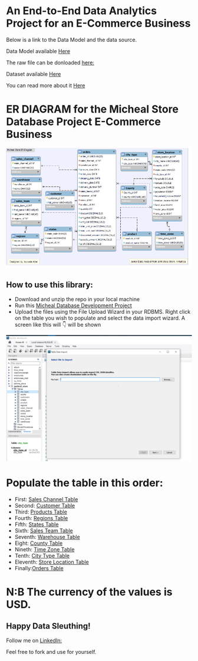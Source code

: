 # An End-to-End Data Analytics Project for an E-Commerce Business

Below is a link to the Data Model and the data source.

Data Model available [Here](https://github.com/tripleaceme/Micheal-Store-Database-Project/tree/main/Database%20Model)

The raw file can be donloaded [here:](https://github.com/tripleaceme/Micheal-Store-Database-Project/blob/main/US_Regional_Sales_Data.xlsx)

Dataset available [Here](https://github.com/tripleaceme/Micheal-Store-Database-Project/tree/main/csv%20files)

You can read more about it [Here](#)

# ER DIAGRAM for the Micheal Store Database Project E-Commerce Business
<p> <a href="#" target="blank"><img src="https://github.com/tripleaceme/Micheal-Store-Database-Project/blob/main/Micheal%20Store%20ER%20Diragram.png" alt="ER Diagram" /></a> </p>

## How to use this library:
 - Download and unzip the repo in your local machine
 - Run this [Micheal Database Development Project](https://github.com/tripleaceme/Micheal-Store-Database-Project/blob/main/Micheal_store_db.sql)
 - Upload the files using the File Upload Wizard in your RDBMS. Right click on the table you wish to populate and select the data import wizard. A screen like this will 👇 will be shown

<p> <a href="#" target="blank"><img src="https://github.com/tripleaceme/Micheal-Store-Database-Project/blob/main/File%20Upload%20Wizard.PNG" alt="ER Diagram" /></a> </p>

# Populate the table in this order:
- First: [Sales Channel Table](https://github.com/tripleaceme/Micheal-Store-Database-Project/blob/main/csv%20files/sales_channel.csv)
- Second: [Customer Table](https://github.com/tripleaceme/Micheal-Store-Database-Project/blob/main/csv%20files/customer.csv)
- Third: [Products Table](https://github.com/tripleaceme/Micheal-Store-Database-Project/blob/main/csv%20files/products.csv)
- Fourth: [Regions Table](https://github.com/tripleaceme/Micheal-Store-Database-Project/blob/main/csv%20files/regions.csv)
- Fifth: [States Table](https://github.com/tripleaceme/Micheal-Store-Database-Project/blob/main/csv%20files/states.csv)
- Sixth: [Sales Team Table](https://github.com/tripleaceme/Micheal-Store-Database-Project/blob/main/csv%20files/sales_team.csv)
- Seventh: [Warehouse Table](https://github.com/tripleaceme/Micheal-Store-Database-Project/blob/main/csv%20files/warehouse.csv)
- Eight: [County Table](https://github.com/tripleaceme/Micheal-Store-Database-Project/blob/main/csv%20files/county.csv)
- Nineth: [Time Zone Table](https://github.com/tripleaceme/Micheal-Store-Database-Project/blob/main/csv%20files/time_zone.csv)
- Tenth: [City Type Table](https://github.com/tripleaceme/Micheal-Store-Database-Project/blob/main/csv%20files/city_type.csv)
- Eleventh: [Store Location Table](https://github.com/tripleaceme/Micheal-Store-Database-Project/blob/main/csv%20files/store_location.csv)
- Finally:[Orders Table](https://github.com/tripleaceme/Micheal-Store-Database-Project/blob/main/csv%20files/orders.csv)

# N:B The currency of the values is USD.
## Happy Data Sleuthing!

Follow me on [LinkedIn:](https://www.linkedin.com/in/tripleaceme/)

Feel free to fork and use for yourself.